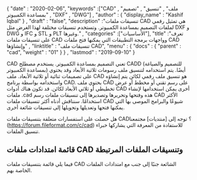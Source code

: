 {
  "date" : "2020-02-06",
  "keywords" :["CAD" , "ملف" , "تنسيق" , "تصميم بمساعدة الكمبيوتر" , "DXF" , "DWG"] ,
  "author" : {
    "display_name" : "Kashif Iqbal"
} ,
  "draft" : "false",
  "description" :"تنسيقات ملفات CAD هي تمثيل رقمي لملفات التصميم بمساعدة الكمبيوتر. وتستخدم تنسيقات مختلفة لهذا الغرض مثل DXF و DWG و IFC و STL و PLT وغيرها." ,
  "categories" :["الأساسيات"],
  "title" :"تعرف على تنسيقات ملفات CAD وواجهات برمجة التطبيقات التي يمكنها فتح ملفات CAD وإنشاؤها" ,
  "linktitle" : "تنسيقات ملف CAD",
  "menu" : {
    "docs" : {
      "parent" : "cad",
      "weight" : "01"
}
} ,
  "lastmod" : "2019-09-10"
}

CAD تعني التصميم بمساعدة الكمبيوتر. يستخدم مصطلح CADD (للتصميم والصياغة بمساعدة الكمبيوتر) أيضًا. يتم استخدامه لتنسيق ملف رسومات ثلاثية الأبعاد وقد يحتوي على تصميمات ثنائية أو ثلاثية الأبعاد. ملف CAD هو تنسيق ملف رقمي لكائن يتم إنشاؤه واستخدامه بواسطة برنامج CAD. يحتوي ملف CAD على رسم تقني أو مخطط أو عرض تخطيطي أو ثلاثي الأبعاد لكائن. قد تكون هناك أدوات CAD أخرى يمكن استخدامها لإنشاء ملفات .cad هذه وفتحها وتحريرها وتصديرها إلى تنسيقات ملفات رسم CAD الأكثر استخدامًا. سنناقش أدناه أكثر تنسيقات ملفات CAD شيوعًا والبرامج الموصى بها التي يمكنها فتحها وتعديلها وتحويلها إلى تنسيقات شائعة أخرى.

هل حصلت على استفسارات متعلقة بتنسيقات ملفات CAD؟ توجه إلى [منتديات] مجتمعنا (https://forum.fileformat.com/c/cad) للاستفادة من المعرفة التي يشاركها خبراء تنسيق الملفات.

## قائمة امتدادات ملفات CAD وتنسيقات الملفات المرتبطة

فيما يلي قائمة بتنسيقات ملفات CAD الشائعة جنبًا إلى جنب مع امتدادات الملفات الخاصة بهم.

